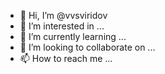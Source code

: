 - 👋 Hi, I’m @vvsviridov
- 👀 I’m interested in ...
- 🌱 I’m currently learning ...
- 💞️ I’m looking to collaborate on ...
- 📫 How to reach me ...

<!---
vvsviridov/vvsviridov is a ✨ special ✨ repository because its `README.md` (this file) appears on your GitHub profile.
You can click the Preview link to take a look at your changes.
--->
